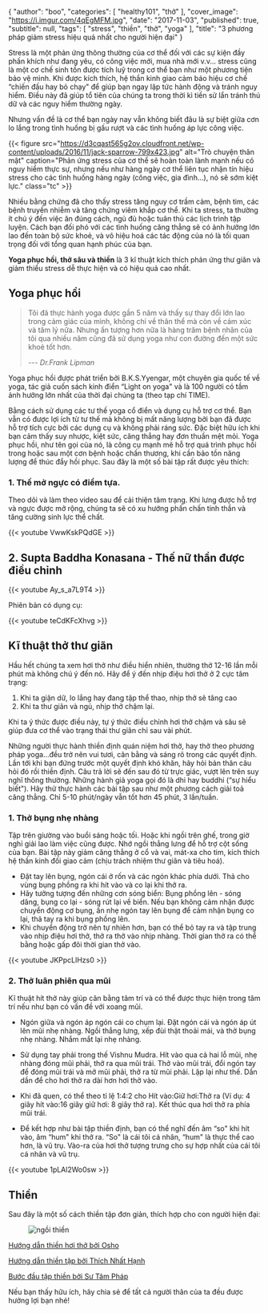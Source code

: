 {
   "author": "boo",
   "categories": [
      "healthy101",
      "thở"
   ],
   "cover_image": "https://i.imgur.com/4qEgMFM.jpg",
   "date": "2017-11-03",
   "published": true,
   "subtitle": null,
   "tags": [
      "stress",
      "thiền",
      "thở",
      "yoga"
   ],
   "title": "3 phương pháp giảm stress hiệu quả nhất cho người hiện đại"
}

Stress là một phản ứng thông thường của cơ thể đối với các sự kiện đầy phấn khích như đang yêu, có công việc mới, mua nhà mới v.v... stress cũng là một cơ chế sinh tồn được tích luỹ trong cơ thể bạn như một phương tiện bảo vệ mình. Khi được kích thích, hệ thần kinh giao cảm báo hiệu cơ chế “chiến đấu hay bỏ chạy" để giúp bạn ngay lập tức hành động và tránh nguy hiểm. Điều này đã giúp tổ tiên của chúng ta trong thời kì tiền sử lẩn tránh thú dữ và các nguy hiểm thường ngày.

Nhưng vấn đề là cơ thể bạn ngày nay vẫn không biết đâu là sự biệt giữa cơn lo lắng trong tình huống bị gấu rượt và các tình huống áp lực công việc.

{{< figure src="https://d3cqast565g2ov.cloudfront.net/wp-content/uploads/2016/11/jack-sparrow-799x423.jpg" alt="Trò chuyện thân mật" caption="Phản ứng stress của cơ thể sẽ hoàn toàn lành mạnh nếu có nguy hiểm thực sự, nhưng nếu như hàng ngày cơ thể liên tục nhận tín hiệu stress cho các tình huống hàng ngày (công việc, gia đình…), nó sẽ sớm kiệt lực." class="tc" >}}

Nhiều bằng chứng đã cho thấy stress tăng nguy cơ trầm cảm, bệnh tim, các bệnh truyền nhiễm và tăng chứng viêm khắp cơ thể. Khi ta stress, ta thường ít chú ý đến việc ăn đúng cách, ngủ đủ hoặc tuân thủ các lịch trình tập luyện. Cách bạn đối phó với các tình huống căng thẳng sẽ có ảnh hưởng lớn lao đến toàn bộ sức khoẻ, và vô hiệu hoá các tác động của nó là tối quan trọng đối với tổng quan hạnh phúc của bạn.

**Yoga phục hồi, thở sâu và thiền** là 3 kĩ thuật kích thích phản ứng thư giãn và giảm thiểu stress dễ thực hiện và có hiệu quả cao nhất.

## Yoga phục hồi
> Tôi đã thực hành yoga được gần 5 năm và thấy sự thay đổi lớn lao trong cảm giác của mình, không chỉ về thân thể mà còn về cảm xúc và tâm lý nữa. Nhưng ấn tượng hơn nữa là hàng trăm bệnh nhân của tôi qua nhiều năm cũng đã sử dụng yoga  như con đường đến một sức khoẻ tốt hơn.
>
> --- <cite>Dr.Frank Lipman</cite>

Yoga phục hồi được phát triển bởi B.K.S.Yyengar, một chuyên gia quốc tế về yoga, tác giả cuốn sách kinh điển “Light on yoga" và là 100 người có tầm ảnh hưởng lớn nhất của thời đại chúng ta (theo tạp chí TIME).

Bằng cách sử dụng các tư thế yoga cổ điển và dụng cụ hỗ trợ cơ thể.  Bạn vẫn có được lợi ích từ tư thế mà không bị mất năng lượng bởi bạn đã được hỗ trợ tích cực bởi các dụng cụ và không phải ráng sức. Đặc biệt hữu ích khi bạn cảm thấy suy nhược, kiệt sức, căng thẳng hay đơn thuần mệt mỏi. Yoga phục hồi, như tên gọi của nó, là công cụ mạnh mẽ hỗ trợ quá trình phục hồi trong hoặc sau một cơn bệnh hoặc chấn thương, khi cần bảo tồn năng lượng để thúc đẩy hồi phục.
Sau đây là một số bài tập rất được yêu thích:

### 1. Thế mở ngực có điểm tựa.

Theo dõi và làm theo video sau để cải thiện tâm trạng. Khi lưng được hỗ trợ và ngực được mở rộng, chúng ta sẽ có xu hướng phấn chấn tinh thần và tăng cường sinh lực thể chất.

{{< youtube VwwKskPQdGE >}}

## 2. Supta Baddha Konasana - Thế nữ thần được điều chỉnh

{{< youtube Ay_s_a7L9T4 >}}

Phiên bản có dụng cụ:

{{< youtube teCdKFcXhvg >}}

## Kĩ thuật thở thư giãn

Hầu hết chúng ta xem hơi thở như điều hiển nhiên, thường thở 12-16 lần mỗi phút mà không chú ý đến nó.  Hãy để ý đến nhịp điệu hơi thở ở 2 cực tâm trạng:

1. Khi ta giận dữ, lo lắng hay đang tập thể thao, nhịp thở sẽ tăng cao
2. Khi ta thư giãn và ngủ, nhịp thở chậm lại.

Khi ta ý thức được điều này, tự ý thức điều chỉnh hơi thở chậm và sâu sẽ giúp đưa cơ thể vào trạng thái thư giãn chỉ sau vài phút.

Những người thực hành thiền định quán niệm hơi thở, hay thở theo phương pháp yoga...đều trở nên vui tươi,  cân bằng và sáng rõ trong các quyết định. Lần tới khi bạn đứng trước một quyết định khó khăn, hãy hỏi bản thân câu hỏi đó rồi thiền định. Câu trả lời sẽ đến sau đó từ trực giác, vượt lên trên suy nghĩ thông thường. Những hành giả yoga gọi đó là dhi hay buddhi (“sự hiểu biết").  Hãy thử thực hành các bài tập sau như một phương cách giải toả căng thẳng. Chỉ 5-10 phút/ngày vẫn tốt hơn 45 phút, 3 lần/tuần.

### 1. Thở bụng nhẹ nhàng

Tập trên giường vào buổi sáng hoặc tối. Hoặc khi ngồi trên ghế, trong giờ nghỉ giải lao làm việc cũng được. Nhớ ngồi thẳng lưng để hỗ trợ cột sống của bạn. Bài tập này giảm căng thẳng ở cổ và vai, mát-xa cho tim, kích thích hệ thần kinh đối giao cảm (chịu trách nhiệm thư giãn và tiêu hoá).

* Đặt tay lên bụng, ngón cái ở rốn và các ngón khác phía dưới. Thả cho vùng bụng phồng ra khi hít vào và co lại khi thở ra.
* Hãy tưởng tượng đến những cơn sóng biển: Bụng phồng lên - sóng dâng, bụng co lại - sóng rút lại về biển. Nếu bạn không cảm nhận được chuyển động cơ bụng, ấn nhẹ ngón tay lên bụng để cảm nhận bụng co lại, thả tay ra khi bụng phồng lên.
* Khi chuyển động trở nên tự nhiên hơn, bạn có thể bỏ tay ra và tập trung vào nhịp điệu hơi thở, thở ra thở vào nhịp nhàng. Thời gian thở ra có thể bằng hoặc gấp đôi thời gian thở vào.

{{< youtube JKPpcLlHzs0 >}}

### 2. Thở luân phiên qua mũi

Kĩ thuật hít thở này giúp cân bằng tâm trí và có thể được thực hiện trong tâm trí nếu như bạn có vấn đề với xoang mũi.

* Ngón giữa và ngón áp ngón cái co chụm lại. Đặt ngón cái và ngón áp út lên mũi nhẹ nhàng. Ngồi thẳng lưng, xếp đùi thật thoải mái, và thở bụng nhẹ nhàng. Nhắm mắt lại nhẹ nhàng.

* Sử dụng tay phải trong thế Vishnu Mudra. Hít vào qua cả hai lỗ mũi, nhẹ nhàng đóng mũi phải, thở ra qua mũi trái. Thở vào mũi trái, đổi ngón tay để đóng mũi trái và mở mũi phải, thở ra từ mũi phải. Lặp lại như thế. Dần dần để cho hơi thở ra dài hơn hơi thở vào.
* Khi đã quen, có thể theo tỉ lệ 1:4:2 cho Hít vào:Giữ hơi:Thở ra (Ví dụ: 4 giây hít vào:16 giây giữ hơi: 8 giây thở ra). Kết thúc qua hơi thở ra phía mũi trái.
* Để kết hợp như bài tập thiền định, bạn có thể nghĩ đến âm “so" khi hít vào, âm “hum" khi thở ra. “So" là cái tôi cá nhân, “hum" là thực thể cao hơn, là vũ trụ. Vào-ra của hơi thở tượng trưng cho sự hợp nhất của cái tôi cá nhân và vũ trụ.

{{< youtube 1pLAl2Wo0sw >}}

## Thiền

Sau đây là một số cách thiền tập đơn giản, thích hợp cho con người hiện đại:

<figure class="full"><img class="w-100" src="https://images.unsplash.com/photo-1461766705442-58d58276121a?fit=crop&w=1200&h=400" alt="ngồi thiền"></figure>

[Hướng dẫn thiền hơi thở bởi Osho](https://www.youtube.com/watch?v=0peVQTdI3Yg)

[Hướng dẫn thiền tập bởi Thích Nhất Hạnh](https://langmai.org/thien-duong/sen-bup-tung-canh-he/thien-tap-co-huong-dan/)

[Bước đầu tập thiền bởi Sư Tâm Pháp](http://sutamphap.com/buoc-dau-tap-thien/)


Nếu bạn thấy hữu ích, hãy <a onclick="FB.ui({ method: 'feed', link: window.location.href })" class="pointer blue underline">chia sẻ</a> để tất cả người thân của ta đều được hưởng lợi bạn nhé!
